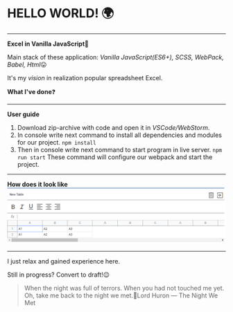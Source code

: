 # HELLO WORLD! :earth_africa:
**********
**Excel in Vanilla JavaScript**:green_book:

Main stack of these application: *Vanilla JavaScript(ES6+), SCSS, WebPack, Babel, Html*:stuck_out_tongue:

It's my *vision* in realization popular spreadsheet Excel.

**What I've done**:question:
**********
**User guide**
1. Download zip-archive with code and open it in *VSCode/WebStorm*.
2. In console write next command to install all dependencies and modules for our project.
`npm install`
3. Then in console write next command to start program in live server.
`npm run start`
These command will configure our webpack and start the project.
**********
**How does it look like**
![howdoesitlooklike](src/howdoesitlook.png)
**********
I just relax and gained experience here.

Still in progress? Convert to draft!:wink:

>When the night was full of terrors. When you had not touched me yet. Oh, take me back to the night we met.:microphone:Lord Huron — The Night We Met

